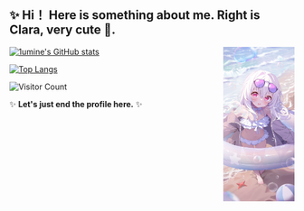 ## ✨ Hi！ Here is something about me. Right is Clara, very cute 🤤.
<img align='right' src='./images/wife.jpg' width='25%' alt="wife's picture">
<!--画师推特名 Deyui，画的很可爱-->

[![1umine's GitHub stats](https://github-readme-stats.bakamelon.vercel.app/api?username=1umine&theme=radical)](https://github.com/anuraghazra/github-readme-stats)

[![Top Langs](https://github-readme-stats.bakamelon.vercel.app/api/top-langs/?username=1umine&theme=radical)](https://github.com/anuraghazra/github-readme-stats)

![Visitor Count](https://profile-counter.glitch.me/1umine/count.svg)

✨ **Let's just end the profile here.** ✨
